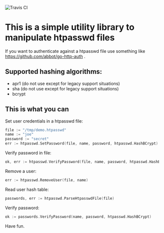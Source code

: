 ![Travis CI](https://travis-ci.org/foomo/htpasswd.svg?branch=master)

# This is a simple utility library to manipulate htpasswd files

If you want to authenticate against a htpasswd file use something like https://github.com/abbot/go-http-auth .

## Supported hashing algorithms:

- apr1 (do not use except for legacy support situations)
- sha (do not use except for legacy support situations)
- bcrypt

## This is what you can

Set user credentials in a htpasswd file:

```Go
file := "/tmp/demo.htpasswd"
name := "joe"
password := "secret"
err := htpasswd.SetPassword(file, name, password, htpasswd.HashBCrypt)
```

Verify password in file:

```Go
ok, err := htpasswd.VerifyPassword(file, name, password, htpasswd.HashBCrypt)
```

Remove a user:

```Go
err := htpasswd.RemoveUser(file, name)
```

Read user hash table:

```Go
passwords, err := htpasswd.ParseHtpasswdFile(file)
```

Verify password:

```Go
ok := passwords.VerifyPassword(name, password, htpasswd.HashBCrypt)
```

Have fun.
